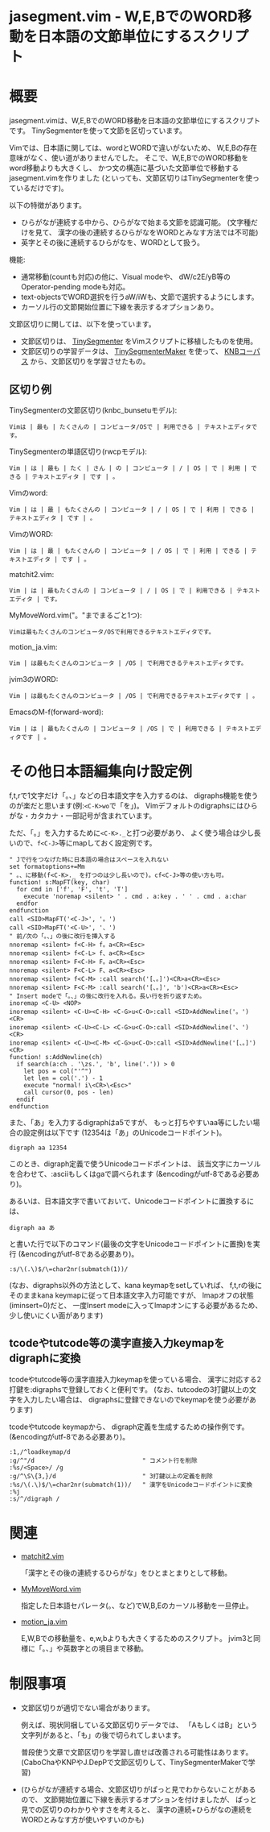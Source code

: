 jasegment.vim - W,E,BでのWORD移動を日本語の文節単位にするスクリプト
===================================================================

概要
====

jasegment.vimは、W,E,BでのWORD移動を日本語の文節単位にするスクリプトです。
TinySegmenterを使って文節を区切っています。

Vimでは、日本語に関しては、wordとWORDで違いがないため、
W,E,Bの存在意味がなく、使い道がありませんでした。
そこで、W,E,BでのWORD移動をword移動よりも大きくし、
かつ文の構造に基づいた文節単位で移動するjasegment.vimを作りました
(といっても、文節区切りはTinySegmenterを使っているだけです)。

以下の特徴があります。
* ひらがなが連続する中から、ひらがなで始まる文節を認識可能。
  (文字種だけを見て、
  漢字の後の連続するひらがなをWORDとみなす方法では不可能)
* 英字とその後に連続するひらがなを、WORDとして扱う。

機能:
* 通常移動(countも対応)の他に、Visual modeや、
  dW/c2E/yB等のOperator-pending modeも対応。
* text-objectsでWORD選択を行うaW/iWも、文節で選択するようにします。
* カーソル行の文節開始位置に下線を表示するオプションあり。

文節区切りに関しては、以下を使っています。
* 文節区切りは、
  [TinySegmenter](http://chasen.org/~taku/software/TinySegmenter/)
  をVimスクリプトに移植したものを使用。
* 文節区切りの学習データは、
  [TinySegmenterMaker](http://shogo82148.github.com/blog/2012/11/23/tinysegmentermaker/)
  を使って、
  [KNBコーパス](http://nlp.ist.i.kyoto-u.ac.jp/kuntt/#ga739fe2)
  から、文節区切りを学習させたもの。

区切り例
--------

TinySegmenterの文節区切り(knbc_bunsetuモデル):

    Vimは | 最も | たくさんの | コンピュータ/OSで | 利用できる | テキストエディタです。

TinySegmenterの単語区切り(rwcpモデル):

    Vim | は | 最も | たく | さん | の | コンピュータ | / | OS | で | 利用 | できる | テキストエディタ | です | 。

Vimのword:

    Vim | は | 最 | もたくさんの | コンピュータ | / | OS | で | 利用 | できる | テキストエディタ | です | 。

VimのWORD:

    Vim | は | 最 | もたくさんの | コンピュータ | / OS | で | 利用 | できる | テキストエディタ | です | 。

matchit2.vim:

    Vim | は | 最もたくさんの | コンピュータ | / | OS | で | 利用できる | テキストエディタ | です。

MyMoveWord.vim("。"までまるごと1つ):

    Vimは最もたくさんのコンピュータ/OSで利用できるテキストエディタです。

motion_ja.vim:

    Vim | は最もたくさんのコンピュータ | /OS | で利用できるテキストエディタです。

jvim3のWORD:

    Vim | は最もたくさんのコンピュータ | /OS | で利用できるテキストエディタです | 。

EmacsのM-f(forward-word):

    Vim | は | 最もたくさんの | コンピュータ | /OS | で | 利用できる | テキストエディタです | 。

その他日本語編集向け設定例
==========================

f,t,rで1文字だけ「。、」などの日本語文字を入力するのは、
digraphs機能を使うのが楽だと思います(例:`<C-K>wo`で「を」)。
Vimデフォルトのdigraphsにはひらがな・カタカナ・一部記号が含まれています。

ただ、「。」を入力するために`<C-K>._`と打つ必要があり、
よく使う場合は少し長いので、`f<C-J>`等にmapしておく設定例です。

    " Jで行をつなげた時に日本語の場合はスペースを入れない
    set formatoptions+=Mm
    " 。、に移動(f<C-K>._ を打つのは少し長いので)。cf<C-J>等の使い方も可。
    function! s:MapFT(key, char)
      for cmd in ['f', 'F', 't', 'T']
        execute 'noremap <silent> ' . cmd . a:key . ' ' . cmd . a:char
      endfor
    endfunction
    call <SID>MapFT('<C-J>', '。')
    call <SID>MapFT('<C-U>', '、')
    " 前/次の「。、」の後に改行を挿入する
    nnoremap <silent> f<C-H> f。a<CR><Esc>
    nnoremap <silent> f<C-L> f、a<CR><Esc>
    nnoremap <silent> F<C-H> F。a<CR><Esc>
    nnoremap <silent> F<C-L> F、a<CR><Esc>
    nnoremap <silent> f<C-M> :call search('[、。]')<CR>a<CR><Esc>
    nnoremap <silent> F<C-M> :call search('[、。]', 'b')<CR>a<CR><Esc>
    " Insert modeで「。、」の後に改行を入れる。長い行を折り返すため。
    inoremap <C-U> <NOP>
    inoremap <silent> <C-U><C-H> <C-G>u<C-O>:call <SID>AddNewline('。')<CR>
    inoremap <silent> <C-U><C-L> <C-G>u<C-O>:call <SID>AddNewline('、')<CR>
    inoremap <silent> <C-U><C-M> <C-G>u<C-O>:call <SID>AddNewline('[、。]')<CR>
    function! s:AddNewline(ch)
      if search(a:ch . '\zs.', 'b', line('.')) > 0
        let pos = col("'^")
        let len = col('.') - 1
        execute "normal! i\<CR>\<Esc>"
        call cursor(0, pos - len)
      endif
    endfunction

また、「あ」を入力するdigraphはa5ですが、
もっと打ちやすいaa等にしたい場合の設定例は以下です
(12354は「あ」のUnicodeコードポイント)。

    digraph aa 12354

このとき、digraph定義で使うUnicodeコードポイントは、
該当文字にカーソルを合わせて、:asciiもしくはgaで調べられます
(&encodingがutf-8である必要あり)。

あるいは、日本語文字で書いておいて、Unicodeコードポイントに置換するには、

    digraph aa あ

と書いた行で以下のコマンド(最後の文字をUnicodeコードポイントに置換)を実行
(&encodingがutf-8である必要あり)。

    :s/\(.\)$/\=char2nr(submatch(1))/

(なお、digraphs以外の方法として、kana keymapをsetしていれば、
f,t,rの後にそのままkana keymapに従って日本語文字入力可能ですが、
lmapオフの状態(iminsert=0)だと、
一度Insert modeに入ってlmapオンにする必要があるため、
少し使いにくい面があります)

tcodeやtutcode等の漢字直接入力keymapをdigraphに変換
---------------------------------------------------

tcodeやtutcode等の漢字直接入力keymapを使っている場合、
漢字に対応する2打鍵を:digraphsで登録しておくと便利です。
(なお、tutcodeの3打鍵以上の文字を入力したい場合は、
digraphsに登録できないのでkeymapを使う必要があります)

tcodeやtutcode keymapから、
digraph定義を生成するための操作例です。
(&encodingがutf-8である必要あり)。

    :1,/^loadkeymap/d
    :g/^"/d                              " コメント行を削除
    :%s/<Space>/ /g
    :g/^\S\{3,}/d                        " 3打鍵以上の定義を削除
    :%s/\(.\)$/\=char2nr(submatch(1))/   " 漢字をUnicodeコードポイントに変換
    :%j
    :s/^/digraph /

関連
====

* [matchit2.vim](http://www.fenix.ne.jp/~G-HAL/soft/nosettle/#vim)

    「漢字とその後の連続するひらがな」をひとまとまりとして移動。

* [MyMoveWord.vim](https://sites.google.com/site/fudist/Home/mylib#TOC-w-b-W-E-B-)

    指定した日本語セパレータ(。、など)でW,B,Eのカーソル移動を一旦停止。

* [motion_ja.vim](https://github.com/deton/motion_ja.vim)

    E,W,Bでの移動量を、e,w,bよりも大きくするためのスクリプト。
    jvim3と同様に「。、」や英数字との境目まで移動。

制限事項
========

* 文節区切りが適切でない場合があります。

    例えば、現状同梱している文節区切りデータでは、
    「AもしくはB」という文字列があると、「も」の後で切られてしまいます。

    普段使う文章で文節区切りを学習し直せば改善される可能性はあります。
    (CaboChaやKNPやJ.DepPで文節区切りして、TinySegmenterMakerで学習)

* (ひらがなが連続する場合、文節区切りがぱっと見でわからないことがあるので、
  文節開始位置に下線を表示するオプションを付けましたが、
  ぱっと見での区切りのわかりやすさを考えると、
  漢字の連続+ひらがなの連続をWORDとみなす方が使いやすいのかも)

